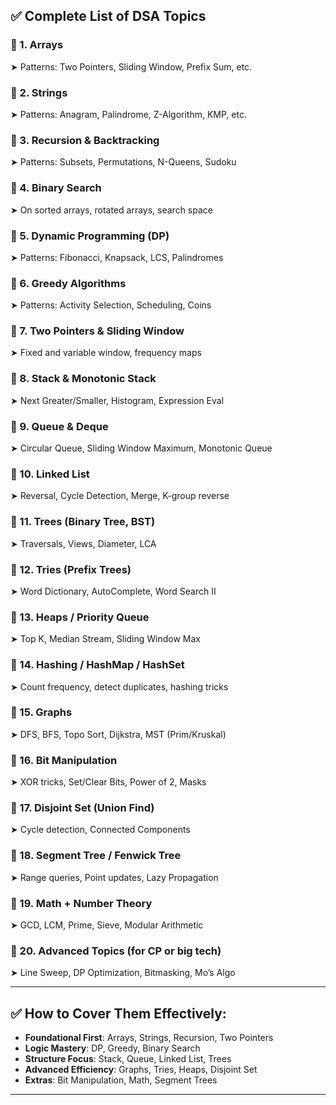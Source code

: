 

## ✅ **Complete List of DSA Topics**

### 🔹 1. Arrays

➤ Patterns: Two Pointers, Sliding Window, Prefix Sum, etc.

### 🔹 2. Strings

➤ Patterns: Anagram, Palindrome, Z-Algorithm, KMP, etc.

### 🔹 3. Recursion & Backtracking

➤ Patterns: Subsets, Permutations, N-Queens, Sudoku

### 🔹 4. Binary Search

➤ On sorted arrays, rotated arrays, search space

### 🔹 5. Dynamic Programming (DP)

➤ Patterns: Fibonacci, Knapsack, LCS, Palindromes

### 🔹 6. Greedy Algorithms

➤ Patterns: Activity Selection, Scheduling, Coins

### 🔹 7. Two Pointers & Sliding Window

➤ Fixed and variable window, frequency maps

### 🔹 8. Stack & Monotonic Stack

➤ Next Greater/Smaller, Histogram, Expression Eval

### 🔹 9. Queue & Deque

➤ Circular Queue, Sliding Window Maximum, Monotonic Queue

### 🔹 10. Linked List

➤ Reversal, Cycle Detection, Merge, K-group reverse

### 🔹 11. Trees (Binary Tree, BST)

➤ Traversals, Views, Diameter, LCA

### 🔹 12. Tries (Prefix Trees)

➤ Word Dictionary, AutoComplete, Word Search II

### 🔹 13. Heaps / Priority Queue

➤ Top K, Median Stream, Sliding Window Max

### 🔹 14. Hashing / HashMap / HashSet

➤ Count frequency, detect duplicates, hashing tricks

### 🔹 15. Graphs

➤ DFS, BFS, Topo Sort, Dijkstra, MST (Prim/Kruskal)

### 🔹 16. Bit Manipulation

➤ XOR tricks, Set/Clear Bits, Power of 2, Masks

### 🔹 17. Disjoint Set (Union Find)

➤ Cycle detection, Connected Components

### 🔹 18. Segment Tree / Fenwick Tree

➤ Range queries, Point updates, Lazy Propagation

### 🔹 19. Math + Number Theory

➤ GCD, LCM, Prime, Sieve, Modular Arithmetic

### 🔹 20. Advanced Topics (for CP or big tech)

➤ Line Sweep, DP Optimization, Bitmasking, Mo’s Algo

---

## ✅ How to Cover Them Effectively:

* **Foundational First**: Arrays, Strings, Recursion, Two Pointers
* **Logic Mastery**: DP, Greedy, Binary Search
* **Structure Focus**: Stack, Queue, Linked List, Trees
* **Advanced Efficiency**: Graphs, Tries, Heaps, Disjoint Set
* **Extras**: Bit Manipulation, Math, Segment Trees

---

